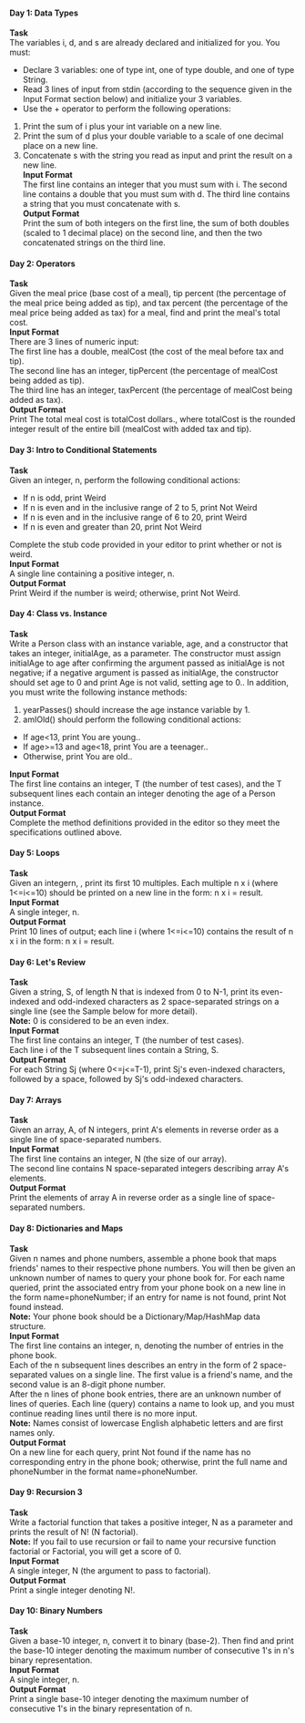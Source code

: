 #### Day 1: Data Types  
**Task**   
The variables i, d, and s are already declared and initialized for you. You must:  
- Declare 3 variables: one of type int, one of type double, and one of type String.  
- Read 3 lines of input from stdin (according to the sequence given in the Input Format section below) and initialize your 3 variables.  
- Use the + operator to perform the following operations: 
  
1. Print the sum of i plus your int variable on a new line.  
2. Print the sum of d plus your double variable to a scale of one decimal place on a new line.  
3. Concatenate s with the string you read as input and print the result on a new line.  
**Input Format**  
The first line contains an integer that you must sum with i. 
The second line contains a double that you must sum with d. 
The third line contains a string that you must concatenate with s.  
**Output Format**  
Print the sum of both integers on the first line, the sum of both doubles (scaled to 1 decimal place) on the second line, 
and then the two concatenated strings on the third line.  
#### Day 2: Operators    
**Task**   
Given the meal price (base cost of a meal), tip percent (the percentage of the meal price being added as tip), and tax percent (the percentage of the meal price being added as tax) for a meal, find and print the meal's total cost.  
**Input Format**  
There are 3 lines of numeric input:  
The first line has a double, mealCost (the cost of the meal before tax and tip).  
The second line has an integer, tipPercent (the percentage of mealCost being added as tip).  
The third line has an integer, taxPercent (the percentage of mealCost being added as tax).  
**Output Format**  
 Print The total meal cost is totalCost dollars., where totalCost is the rounded integer result of the entire bill (mealCost with added tax and tip).  
#### Day 3: Intro to Conditional Statements    
**Task**   
Given an integer, n, perform the following conditional actions:  
- If n is odd, print Weird
- If n is even and in the inclusive range of 2 to 5, print Not Weird  
- If n is even and in the inclusive range of 6 to 20, print Weird  
- If n is even and greater than 20, print Not Weird  
  
Complete the stub code provided in your editor to print whether or not  is weird.  
**Input Format**  
A single line containing a positive integer, n.  
**Output Format**  
Print Weird if the number is weird; otherwise, print Not Weird.  
#### Day 4: Class vs. Instance    
**Task**   
Write a Person class with an instance variable, age, and a constructor that takes an integer, initialAge, as a parameter. The constructor must assign initialAge to age after confirming the argument passed as initialAge is not negative; if a negative argument is passed as initialAge, the constructor should set age to 0 and print Age is not valid, setting age to 0.. In addition, you must write the following instance methods:  
1. yearPasses() should increase the age instance variable by 1.   
2. amIOld() should perform the following conditional actions:  
- If age<13, print You are young..  
- If age>=13 and age<18, print You are a teenager..  
- Otherwise, print You are old..  
  
**Input Format**  
The first line contains an integer, T (the number of test cases), and the T subsequent lines each contain an integer denoting the age of a Person instance.  
**Output Format**  
Complete the method definitions provided in the editor so they meet the specifications outlined above.   
#### Day 5: Loops    
**Task**   
Given an integern, , print its first 10 multiples. Each multiple n x i (where 1<=i<=10) should be printed on a new line in the form: 
n x i = result.  
**Input Format**  
A single integer, n.  
**Output Format**  
Print 10 lines of output; each line i (where 1<=i<=10) contains the result of n x i in the form: 
n x i = result.  
#### Day 6: Let's Review    
**Task**   
Given a string, S, of length N that is indexed from 0 to N-1, print its even-indexed and odd-indexed characters as 2 space-separated strings on a single line (see the Sample below for more detail).  
**Note:** 0 is considered to be an even index.  
**Input Format**  
The first line contains an integer, T (the number of test cases).  
Each line i of the T subsequent lines contain a String, S.  
**Output Format**  
For each String Sj (where 0<=j<=T-1), print Sj's even-indexed characters, followed by a space, followed by Sj's odd-indexed characters. 
#### Day 7: Arrays    
**Task**   
Given an array, A, of N integers, print A's elements in reverse order as a single line of space-separated numbers.    
**Input Format**   
The first line contains an integer, N (the size of our array).  
The second line contains N space-separated integers describing array A's elements.  
**Output Format**    
Print the elements of array A in reverse order as a single line of space-separated numbers.   
#### Day 8: Dictionaries and Maps     
**Task**   
Given n names and phone numbers, assemble a phone book that maps friends' names to their respective phone numbers. You will then be given an unknown number of names to query your phone book for. For each name queried, print the associated entry from your phone book on a new line in the form name=phoneNumber; if an entry for name is not found, print Not found instead.   
**Note:** Your phone book should be a Dictionary/Map/HashMap data structure.  
**Input Format**   
The first line contains an integer, n, denoting the number of entries in the phone book.   
Each of the n subsequent lines describes an entry in the form of 2 space-separated values on a single line. The first value is a friend's name, and the second value is an 8-digit phone number.   
After the n lines of phone book entries, there are an unknown number of lines of queries. Each line (query) contains a name to look up, and you must continue reading lines until there is no more input.  
**Note:** Names consist of lowercase English alphabetic letters and are first names only.  
**Output Format**    
On a new line for each query, print Not found if the name has no corresponding entry in the phone book; otherwise, print the full name and phoneNumber in the format name=phoneNumber.  
#### Day 9: Recursion 3      
**Task**     
Write a factorial function that takes a positive integer, N as a parameter and prints the result of N! (N factorial).  
**Note:** If you fail to use recursion or fail to name your recursive function factorial or Factorial, you will get a score of 0.  
**Input Format**   
A single integer, N (the argument to pass to factorial).  
**Output Format**     
Print a single integer denoting N!.  
#### Day 10: Binary Numbers     
**Task**     
Given a base-10 integer, n, convert it to binary (base-2). Then find and print the base-10 integer denoting the maximum number of consecutive 1's in n's binary representation.  
**Input Format**   
A single integer, n.  
**Output Format**     
Print a single base-10 integer denoting the maximum number of consecutive 1's in the binary representation of n.  
